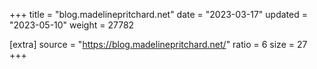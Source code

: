 +++
title = "blog.madelinepritchard.net"
date = "2023-03-17"
updated = "2023-05-10"
weight = 27782

[extra]
source = "https://blog.madelinepritchard.net/"
ratio = 6
size = 27
+++
